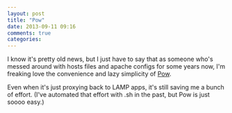 ```yaml
---
layout: post
title: "Pow"
date: 2013-09-11 09:16
comments: true
categories: 
---
```


I know it's pretty old news, but I just have to say that as someone who's messed around with hosts files and apache configs for some years now, I'm freaking love the convenience and lazy simplicity of [Pow](http://pow.cx/).

Even when it's just proxying back to LAMP apps, it's still saving me a bunch of effort. (I've automated that effort with .sh in the past, but Pow is just soooo easy.)